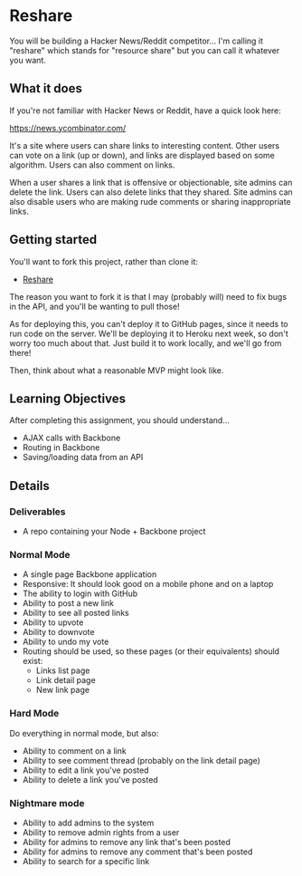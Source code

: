 # Reshare

You will be building a Hacker News/Reddit competitor... I'm calling it "reshare"
which stands for "resource share" but you can call it whatever you want.

## What it does

If you're not familiar with Hacker News or Reddit, have a quick look here:

https://news.ycombinator.com/

It's a site where users can share links to interesting content. Other users
can vote on a link (up or down), and links are displayed based on some
algorithm. Users can also comment on links.

When a user shares a link that is offensive or objectionable, site admins can
delete the link. Users can also delete links that they shared. Site admins can
also disable users who are making rude comments or sharing inappropriate links.

## Getting started

You'll want to fork this project, rather than clone it:

- [Reshare](https://github.com/tiy-durham-fe-cohort4/reshare)

The reason you want to fork it is that I may (probably will) need to fix bugs
in the API, and you'll be wanting to pull those!

As for deploying this, you can't deploy it to GitHub pages, since it needs
to run code on the server. We'll be deploying it to Heroku next week, so don't
worry too much about that. Just build it to work locally, and we'll go from
there!

Then, think about what a reasonable MVP might look like.

## Learning Objectives

After completing this assignment, you should understand…

* AJAX calls with Backbone
* Routing in Backbone
* Saving/loading data from an API

## Details

### Deliverables

* A repo containing your Node + Backbone project

### Normal Mode

* A single page Backbone application
* Responsive: It should look good on a mobile phone and on a laptop
* The ability to login with GitHub
* Ability to post a new link
* Ability to see all posted links
* Ability to upvote
* Ability to downvote
* Ability to undo my vote
* Routing should be used, so these pages (or their equivalents) should exist:
  * Links list page
  * Link detail page
  * New link page

### Hard Mode

Do everything in normal mode, but also:

* Ability to comment on a link
* Ability to see comment thread (probably on the link detail page)
* Ability to edit a link you've posted
* Ability to delete a link you've posted

### Nightmare mode

* Ability to add admins to the system
* Ability to remove admin rights from a user
* Ability for admins to remove any link that's been posted
* Ability for admins to remove any comment that's been posted
* Ability to search for a specific link
